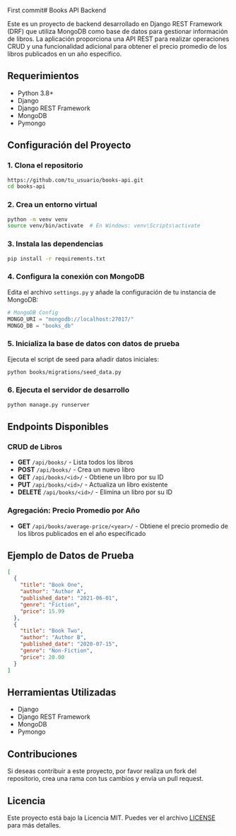 First commit# Books API Backend

Este es un proyecto de backend desarrollado en Django REST Framework (DRF) que utiliza MongoDB como base de datos para gestionar información de libros. La aplicación proporciona una API REST para realizar operaciones CRUD y una funcionalidad adicional para obtener el precio promedio de los libros publicados en un año específico.

## Requerimientos
- Python 3.8+
- Django
- Django REST Framework
- MongoDB
- Pymongo

## Configuración del Proyecto

### 1. Clona el repositorio
```bash
https://github.com/tu_usuario/books-api.git
cd books-api
```

### 2. Crea un entorno virtual
```bash
python -m venv venv
source venv/bin/activate  # En Windows: venv\Scripts\activate
```

### 3. Instala las dependencias
```bash
pip install -r requirements.txt
```

### 4. Configura la conexión con MongoDB
Edita el archivo `settings.py` y añade la configuración de tu instancia de MongoDB:
```python
# MongoDB Config
MONGO_URI = "mongodb://localhost:27017/"
MONGO_DB = "books_db"
```

### 5. Inicializa la base de datos con datos de prueba
Ejecuta el script de seed para añadir datos iniciales:
```bash
python books/migrations/seed_data.py
```

### 6. Ejecuta el servidor de desarrollo
```bash
python manage.py runserver
```

## Endpoints Disponibles

### CRUD de Libros
- **GET** `/api/books/` - Lista todos los libros
- **POST** `/api/books/` - Crea un nuevo libro
- **GET** `/api/books/<id>/` - Obtiene un libro por su ID
- **PUT** `/api/books/<id>/` - Actualiza un libro existente
- **DELETE** `/api/books/<id>/` - Elimina un libro por su ID

### Agregación: Precio Promedio por Año
- **GET** `/api/books/average-price/<year>/` - Obtiene el precio promedio de los libros publicados en el año especificado

## Ejemplo de Datos de Prueba
```json
[
  {
    "title": "Book One",
    "author": "Author A",
    "published_date": "2021-06-01",
    "genre": "Fiction",
    "price": 15.99
  },
  {
    "title": "Book Two",
    "author": "Author B",
    "published_date": "2020-07-15",
    "genre": "Non-Fiction",
    "price": 20.00
  }
]
```

## Herramientas Utilizadas
- Django
- Django REST Framework
- MongoDB
- Pymongo

## Contribuciones
Si deseas contribuir a este proyecto, por favor realiza un fork del repositorio, crea una rama con tus cambios y envía un pull request.

## Licencia
Este proyecto está bajo la Licencia MIT. Puedes ver el archivo [LICENSE](LICENSE) para más detalles.

